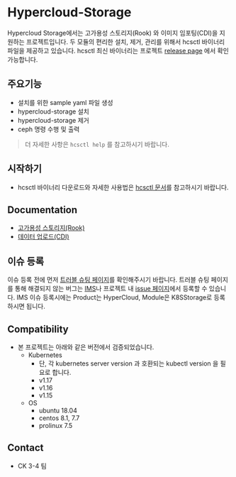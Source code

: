# Hypercloud-Storage
Hypercloud Storage에서는 고가용성 스토리지(Rook) 와 이미지 임포팅(CDI)을 지원하는 프로젝트입니다.
두 모듈의 편리한 설치, 제거, 관리를 위해서 hcsctl 바이너리 파일을 제공하고 있습니다.
hcsctl 최신 바이너리는 프로젝트 [release page](http://192.168.1.150:10080/ck3-4/hypercloud-storage/releases) 에서 확인 가능합니다.

## 주요기능
- 설치를 위한 sample yaml 파일 생성
- hypercloud-storage 설치
- hypercloud-storage 제거
- ceph 명령 수행 및 출력

> 더 자세한 사항은 `hcsctl help` 를 참고하시기 바랍니다.


## 시작하기
- hcsctl 바이너리 다운로드와 자세한 사용법은 [hcsctl 문서](hcsctl/README.md)를 참고하시기 바랍니다.

## Documentation
- [고가용성 스토리지(Rook)](docs/rook.md)
- [데이터 업로드(CDI)](docs/cdi.md)

## 이슈 등록

이슈 등록 전에 먼저 [트러블 슈팅 페이지](docs/troubleshooting.md)를 확인해주시기 바랍니다. 트러블 슈팅 페이지를 통해 해결되지 않는 버그는 [IMS](https://ims.tmaxsoft.com/)나 프로젝트 내 [issue 페이지](http://192.168.1.150:10080/ck3-4/hypercloud-storage/issues)에서 등록할 수 있습니다. IMS 이슈 등록시에는 Product는 HyperCloud, Module은 K8SStorage로 등록하시면 됩니다.

## Compatibility
- 본 프로젝트는 아래와 같은 버전에서 검증되었습니다.
    - Kubernetes
        - 단, 각 kubernetes server version 과 호환되는 kubectl version 을 필요로 합니다.
        - v1.17
        - v1.16
        - v1.15
    - OS
        - ubuntu 18.04
        - centos 8.1, 7.7
        - prolinux 7.5

## Contact
- CK 3-4 팀
